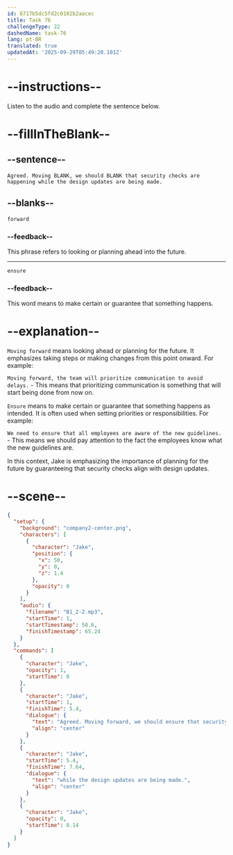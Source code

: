 ```yaml
---
id: 6717b5dc5fd2c0102b2aacec
title: Task 76
challengeType: 22
dashedName: task-76
lang: pt-BR
translated: true
updatedAt: '2025-09-29T05:49:20.101Z'
---
```


<!-- (Audio) Jake: Agreed. Moving forward, we should ensure that security checks are happening while the design updates are being made. -->

# --instructions--

Listen to the audio and complete the sentence below.

# --fillInTheBlank--

## --sentence--

`Agreed. Moving BLANK, we should BLANK that security checks are happening while the design updates are being made.`

## --blanks--

`forward`

### --feedback--

This phrase refers to looking or planning ahead into the future.

---

`ensure`

### --feedback--

This word means to make certain or guarantee that something happens.

# --explanation--

`Moving forward` means looking ahead or planning for the future. It emphasizes taking steps or making changes from this point onward. For example: 

`Moving forward, the team will prioritize communication to avoid delays.` - This means that prioritizing communication is something that will start being done from now on. 

`Ensure` means to make certain or guarantee that something happens as intended. It is often used when setting priorities or responsibilities. For example: 

`We need to ensure that all employees are aware of the new guidelines.` - This means we should pay attention to the fact the employees know what the new guidelines are.

In this context, Jake is emphasizing the importance of planning for the future by guaranteeing that security checks align with design updates.

# --scene--

```json
{
  "setup": {
    "background": "company2-center.png",
    "characters": [
      {
        "character": "Jake",
        "position": {
          "x": 50,
          "y": 0,
          "z": 1.4
        },
        "opacity": 0
      }
    ],
    "audio": {
      "filename": "B1_2-2.mp3",
      "startTime": 1,
      "startTimestamp": 58.6,
      "finishTimestamp": 65.24
    }
  },
  "commands": [
    {
      "character": "Jake",
      "opacity": 1,
      "startTime": 0
    },
    {
      "character": "Jake",
      "startTime": 1,
      "finishTime": 5.4,
      "dialogue": {
        "text": "Agreed. Moving forward, we should ensure that security checks are happening",
        "align": "center"
      }
    },
    {
      "character": "Jake",
      "startTime": 5.4,
      "finishTime": 7.64,
      "dialogue": {
        "text": "while the design updates are being made.",
        "align": "center"
      }
    },
    {
      "character": "Jake",
      "opacity": 0,
      "startTime": 8.14
    }
  ]
}
```
